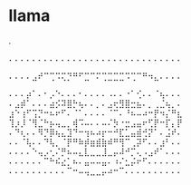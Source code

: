 # llama

.

⠄⠄⠄⠄⠄⠄⠄⠄⠄⠄⠄⠄⠄⠄⠄⠄⠄⠄⠄⠄⠄⠄⠄⠄⠄⠄⠄⠄⠄⠄

⠄⠄⠄⠄⣠⠞⠉⢉⠩⢍⡙⠛⠋⣉⠉⠍⢉⣉⣉⣉⠩⢉⠉⠛⠲⣄⠄⠄⠄⠄

⠄⠄⠄⡴⠁⠄⠂⡠⠑⠄⠄⠄⠂⠄⠄⠄⠄⠠⠄⠄⠐⠁⢊⠄⠄⠈⢦⠄⠄⠄
⠄⣠⡾⠁⠄⠄⠄⣴⡪⠽⣿⡓⢦⠄⠄⡀⠄⣠⢖⣻⣿⣒⣦⠄⡀⢀⣈⢦⡀⠄
⣰⠑⢰⠋⢩⡙⠒⠦⠖⠋⠄⠈⠁⠄⠄⠄⠄⠈⠉⠄⠘⠦⠤⠴⠒⡟⠲⡌⠛⣆
⢹⡰⡸⠈⢻⣈⠓⡦⢤⣀⡀⢾⠩⠤⠄⠄⠤⠌⡳⠐⣒⣠⣤⠖⢋⡟⠒⡏⡄⡟
⠄⠙⢆⠄⠄⠻⡙⡿⢦⣄⣹⠙⠒⢲⠦⠴⡖⠒⠚⣏⣁⣤⣾⢚⡝⠁⠄⣨⠞⠄
⠄⠄⠈⢧⠄⠄⠙⢧⡀⠈⡟⠛⠷⡾⣶⣾⣷⠾⠛⢻⠉⢀⡽⠋⠄⠄⣰⠃⠄⠄
⠄⠄⠄⠄⠑⢤⡠⢂⠌⡛⠦⠤⣄⣇⣀⣀⣸⣀⡤⠼⠚⡉⢄⠠⣠⠞⠁⠄⠄⠄
⠄⠄⠄⠄⠄⠄⠉⠓⠮⣔⡁⠦⠄⣤⠤⠤⣤⠄⠰⠌⣂⡬⠖⠋⠄⠄⠄⠄⠄⠄
⠄⠄⠄⠄⠄⠄⠄⠄⠄⠄⠉⠒⠤⢤⣀⣀⡤⠴⠒⠉⠄⠄⠄⠄⠄⠄⠄⠄⠄⠄

